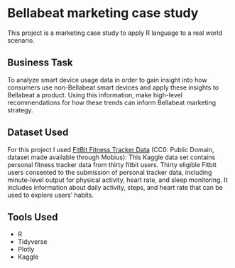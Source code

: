 # Bellabeat marketing case study
This project is a marketing case study to apply R language to a real world scenario.

## Business Task
To analyze smart device usage data in order to gain insight into how consumers use non-Bellabeat smart devices and apply these insights to Bellabeat a product. Using this information, make high-level recommendations for how these trends can inform Bellabeat marketing strategy.

## Dataset Used
For this project I used [FitBit Fitness Tracker Data](http://https://www.kaggle.com/arashnic/fitbit) (CC0: Public Domain, dataset made available through Mobius): This Kaggle data set contains personal fitness tracker data from thirty fitbit users. Thirty eligible Fitbit users consented to the submission of personal tracker data, including minute-level output for physical activity, heart rate, and sleep monitoring. It includes information about daily activity, steps, and heart rate that can be used to explore users’ habits.

## Tools Used
* R
* Tidyverse
* Plotly
* Kaggle
